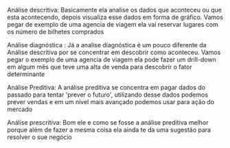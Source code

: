 Análise descritiva: Basicamente ela analise os dados que aconteceu ou que esta acontecendo, depois visualiza esse dados em forma de 
gráfico. Vamos pegar de exemplo de uma agencia de viagem ela vai reservar lugares com os número de bilhetes comprados 

Análise diagnóstica : Já a analise diagnóstica é um pouco diferente  da Análise descritiva por se concentrar em descobrir como 
aconteceu. Vamos pegar o exemplo de uma agencia de viagem ela pode fazer um drill-down em algum mês que teve uma alta de venda para 
descobrir o fator determinante 

Análise Preditiva: A análise preditiva se concentra em pagar dados do passado para tentar 'prever o futuro', utilizando desse dados 
podemos prever vendas e em um nível mais avançado podemos usar para ação do mercado 

Análise prescritiva: Bom ele e como se fosse a análise preditiva melhor porque além de fazer a mesma coisa ela ainda te da uma 
sugestão para resolver o sue negócio
